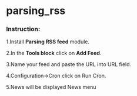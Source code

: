 # parsing_rss

<h3>Instruction:</h3>

1.Install <b>Parsing RSS feed</b> module.

2.In the <b>Tools block</b> click on <b>Add Feed</b>.

3.Name your feed and paste the URL into URL field.

4.Configuration->Cron click on Run Cron.

5.News will be displayed News menu 
